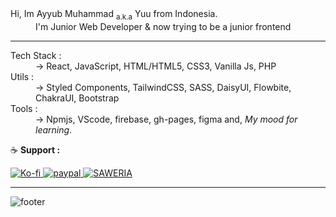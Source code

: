 
<dl>
  <dt>Hi, Im Ayyub Muhammad <sub>a.k.a</sub> Yuu from Indonesia.</dt>
  <dd>I'm Junior Web Developer & now trying to be a junior frontend</dd>
</dl>

---

<dl>
  <dt>Tech Stack :</dt>
  <dd>-> React, JavaScript, HTML/HTML5, CSS3, Vanilla Js, PHP</dd>

  <dt>Utils :</dt>
  <dd>-> Styled Components, TailwindCSS, SASS, DaisyUI, Flowbite, ChakraUI, Bootstrap</dd>
  
  <dt>Tools :</dt>
  <dd>-> Npmjs, VScode, firebase, gh-pages, figma and, <em>My mood for learning</em>.</dd>
</dl>


:coffee: **Support :**

<a href="https://ko-fi.com/idyuu">
  <img src="https://img.shields.io/badge/Ko--fi-F16061?style=for-the-badge&logo=ko-fi&logoColor=white" alt="Ko-fi"/>
</a>

<a href="https://www.paypal.com/paypalme/arleth98">
  <img src="https://img.shields.io/badge/PayPal-00457C?style=for-the-badge&logo=paypal&logoColor=white" alt="paypal"/>
</a>

<a href="https://saweria.co/yuu98">
  <img src="https://img.shields.io/badge/-SAWERIA-faae2b?style=for-the-badge" alt="SAWERIA"/>
</a>


---

![footer](https://capsule-render.vercel.app/api?type=waving&color=auto&height=150&section=footer&text=Id-Yuu&fontSize=20&fontAlignY=60&fontAlign=90)

